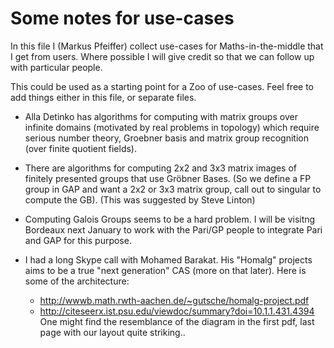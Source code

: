 # Some notes for use-cases 

In this file I (Markus Pfeiffer) collect use-cases for Maths-in-the-middle that I get from users.
Where possible I will give credit so that we can follow up with particular people.

This could be used as a starting point for a Zoo of use-cases. Feel free to add things
either in this file, or separate files.

 * Alla Detinko has algorithms for computing with matrix groups over infinite domains
   (motivated by real problems in topology) which require serious number theory,
   Groebner basis and matrix group recognition (over finite quotient fields).

 * There are algorithms for computing 2x2 and 3x3 matrix images of finitely presented
   groups that use Gröbner Bases. (So we define a FP group in GAP and want
   a 2x2 or 3x3 matrix group, call out to singular to compute the GB).
   (This was suggested by Steve Linton)

 * Computing Galois Groups seems to be a hard problem. I will be visitng
   Bordeaux next January to work with the Pari/GP people to integrate
   Pari and GAP for this purpose.

 * I had a long Skype call with Mohamed Barakat. His "Homalg" projects aims to 
   be a true "next generation" CAS (more on that later).
   Here is some of the architecture:
    - http://wwwb.math.rwth-aachen.de/~gutsche/homalg-project.pdf
    - http://citeseerx.ist.psu.edu/viewdoc/summary?doi=10.1.1.431.4394 
   One might find the resemblance of the diagram in the first pdf, last page
   with our layout quite striking..

